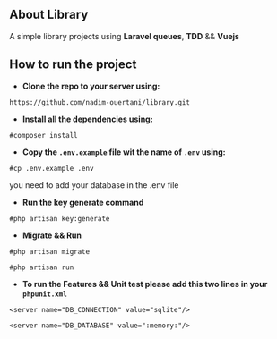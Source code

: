 ## About Library

A simple library projects using **Laravel queues**, **TDD** && **Vuejs**

## How to run the project

- **Clone the repo to your server using:**

`https://github.com/nadim-ouertani/library.git`

- **Install all the dependencies using:**

`#composer install`

- **Copy the `.env.example` file wit the name of `.env` using:**

`#cp .env.example .env`

you need to add your database in the .env file

- **Run the key generate command**

`#php artisan key:generate`

- **Migrate && Run**

`#php artisan migrate`

`#php artisan run`

- **To run the Features && Unit test please add this two lines in your `phpunit.xml`**

`<server name="DB_CONNECTION" value="sqlite"/>`

`<server name="DB_DATABASE" value=":memory:"/>`


